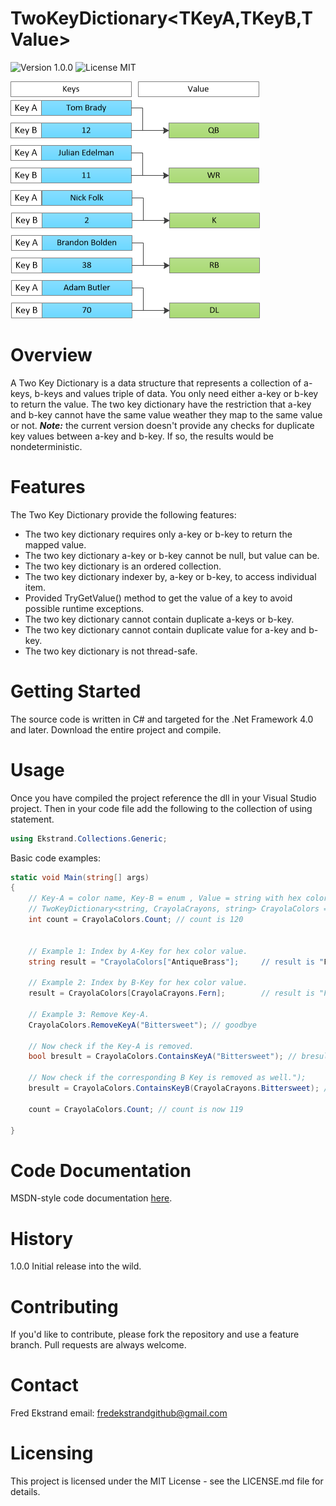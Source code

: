 # TwoKeyDictionary<TKeyA,TKeyB,TValue>
![Version 1.0.0](https://img.shields.io/badge/Version-1.0.0-brightgreen.svg) ![License MIT](https://img.shields.io/badge/Licence-MIT-blue.svg)

![image](https://github.com/FredEkstrand/ImageFiles/raw/master/TwoKeyDictionary/TwoKeyDictionaryImage.png)	

# Overview
A Two Key Dictionary is a data structure that represents a collection of a-keys, b-keys and values triple of data. You only need either a-key or b-key to return the value. The two key dictionary have the restriction that a-key and b-key cannot have the same value weather they map to the same value or not. **_Note:_** the current version doesn't provide any checks for duplicate key values between a-key and b-key. If so, the results would be nondeterministic. 

# Features
The Two Key Dictionary provide the following features:
* The two key dictionary requires only a-key or b-key to return the mapped value.
* The two key dictionary a-key or b-key cannot be null, but value can be.
* The two key dictionary is an ordered collection.
* The two key dictionary indexer by, a-key or b-key, to access individual item.
* Provided TryGetValue() method to get the value of a key to avoid possible runtime exceptions. 
* The two key dictionary cannot contain duplicate a-keys or b-key.
* The two key dictionary cannot contain duplicate value for a-key and b-key.
* The two key dictionary is not thread-safe.

# Getting Started
The source code is written in C# and targeted for the .Net Framework 4.0 and later. Download the entire project and compile.

# Usage
Once you have compiled the project reference the dll in your Visual Studio project. Then in your code file add the following to the collection of using statement.

```csharp
using Ekstrand.Collections.Generic;
```
Basic code examples:
```csharp
static void Main(string[] args)
{
	// Key-A = color name, Key-B = enum , Value = string with hex color value.
	// TwoKeyDictionary<string, CrayolaCrayons, string> CrayolaColors = init(); // loads up the dictionary with key,key and values	
	int count = CrayolaColors.Count; // count is 120
	
	
	// Example 1: Index by A-Key for hex color value.   
	string result = "CrayolaColors["AntiqueBrass"]; 	// result is "FFCD9575".		

	// Example 2: Index by B-Key for hex color value.	
	result = CrayolaColors[CrayolaCrayons.Fern];        // result is "FF71BC78".

	// Example 3: Remove Key-A.
	CrayolaColors.RemoveKeyA("Bittersweet"); // goodbye 

	// Now check if the Key-A is removed.
	bool bresult = CrayolaColors.ContainsKeyA("Bittersweet"); // bresult is false.

	// Now check if the corresponding B Key is removed as well.");
	bresult = CrayolaColors.ContainsKeyB(CrayolaCrayons.Bittersweet); // bresult is false.
	
	count = CrayolaColors.Count; // count is now 119
	
}
```

# Code Documentation
MSDN-style code documentation [here](http://fredekstrand.github.io/TwoKeyDictionary).

# History
 1.0.0 Initial release into the wild.

# Contributing

If you'd like to contribute, please fork the repository and use a feature
branch. Pull requests are always welcome.

# Contact
Fred Ekstrand
email: fredekstrandgithub@gmail.com

# Licensing

This project is licensed under the MIT License - see the LICENSE.md file for details.
